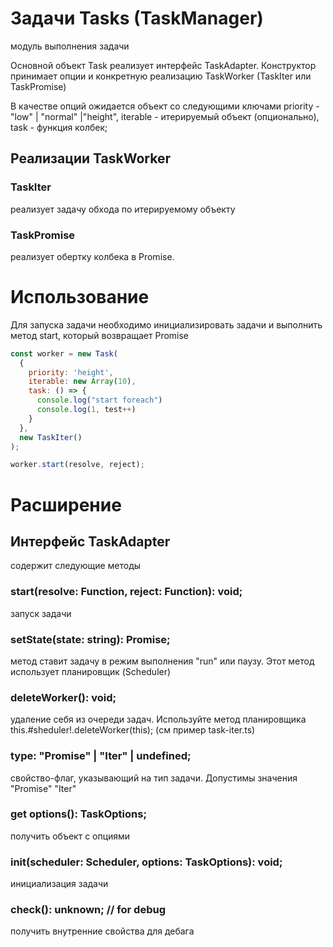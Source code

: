 # Задачи Tasks (TaskManager)

модуль выполнения задачи

Основной объект Task реализует интерфейс TaskAdapter. Конструктор принимает опции и конкретную реализацию TaskWorker (TaskIter или TaskPromise)

В качестве опций ожидается объект со следующими ключами 
  priority - "low" | "normal"  |"height",
  iterable - итерируемый объект (опционально),
  task - функция колбек;

## Реализации TaskWorker

### TaskIter

  реализует задачу обхода по итерируемому объекту

### TaskPromise

  реализует обертку колбека в Promise.

# Использование

Для запуска задачи необходимо инициализировать задачи и выполнить метод start, который возвращает Promise

```js
const worker = new Task(
  {
    priority: 'height',
    iterable: new Array(10),
    task: () => { 
      console.log("start foreach")
      console.log(1, test++)
    }
  },
  new TaskIter()
);

worker.start(resolve, reject);
```


# Расширение

## Интерфейс TaskAdapter

содержит следующие методы

### start(resolve: Function, reject: Function): void;

запуск задачи

### setState(state: string): Promise<unknown>;

метод ставит задачу в режим выполнения "run" или паузу. Этот метод использует планировщик (Scheduler)

### deleteWorker(): void;

удаление себя из очереди задач. Используйте метод планировщика this.#sheduler!.deleteWorker(this); (см пример task-iter.ts)

### type: "Promise" | "Iter" | undefined;

свойство-флаг, указывающий на тип задачи. Допустимы значения "Promise" "Iter"

### get options(): TaskOptions<T>;

получить объект с опциями

### init(scheduler: Scheduler<T>, options: TaskOptions<T>): void;

инициализация задачи

### check(): unknown; // for debug

получить внутренние свойства для дебага
